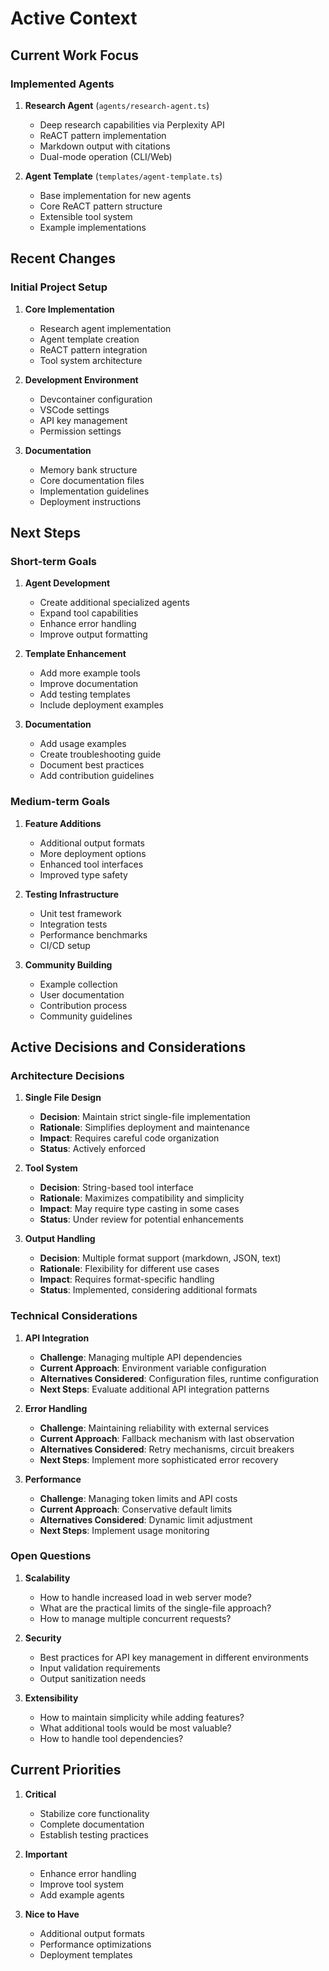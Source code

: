 # Active Context

## Current Work Focus

### Implemented Agents

1. **Research Agent** (`agents/research-agent.ts`)

   - Deep research capabilities via Perplexity API
   - ReACT pattern implementation
   - Markdown output with citations
   - Dual-mode operation (CLI/Web)

2. **Agent Template** (`templates/agent-template.ts`)
   - Base implementation for new agents
   - Core ReACT pattern structure
   - Extensible tool system
   - Example implementations

## Recent Changes

### Initial Project Setup

1. **Core Implementation**

   - Research agent implementation
   - Agent template creation
   - ReACT pattern integration
   - Tool system architecture

2. **Development Environment**

   - Devcontainer configuration
   - VSCode settings
   - API key management
   - Permission settings

3. **Documentation**
   - Memory bank structure
   - Core documentation files
   - Implementation guidelines
   - Deployment instructions

## Next Steps

### Short-term Goals

1. **Agent Development**

   - Create additional specialized agents
   - Expand tool capabilities
   - Enhance error handling
   - Improve output formatting

2. **Template Enhancement**

   - Add more example tools
   - Improve documentation
   - Add testing templates
   - Include deployment examples

3. **Documentation**
   - Add usage examples
   - Create troubleshooting guide
   - Document best practices
   - Add contribution guidelines

### Medium-term Goals

1. **Feature Additions**

   - Additional output formats
   - More deployment options
   - Enhanced tool interfaces
   - Improved type safety

2. **Testing Infrastructure**

   - Unit test framework
   - Integration tests
   - Performance benchmarks
   - CI/CD setup

3. **Community Building**
   - Example collection
   - User documentation
   - Contribution process
   - Community guidelines

## Active Decisions and Considerations

### Architecture Decisions

1. **Single File Design**

   - **Decision**: Maintain strict single-file implementation
   - **Rationale**: Simplifies deployment and maintenance
   - **Impact**: Requires careful code organization
   - **Status**: Actively enforced

2. **Tool System**

   - **Decision**: String-based tool interface
   - **Rationale**: Maximizes compatibility and simplicity
   - **Impact**: May require type casting in some cases
   - **Status**: Under review for potential enhancements

3. **Output Handling**
   - **Decision**: Multiple format support (markdown, JSON, text)
   - **Rationale**: Flexibility for different use cases
   - **Impact**: Requires format-specific handling
   - **Status**: Implemented, considering additional formats

### Technical Considerations

1. **API Integration**

   - **Challenge**: Managing multiple API dependencies
   - **Current Approach**: Environment variable configuration
   - **Alternatives Considered**: Configuration files, runtime configuration
   - **Next Steps**: Evaluate additional API integration patterns

2. **Error Handling**

   - **Challenge**: Maintaining reliability with external services
   - **Current Approach**: Fallback mechanism with last observation
   - **Alternatives Considered**: Retry mechanisms, circuit breakers
   - **Next Steps**: Implement more sophisticated error recovery

3. **Performance**
   - **Challenge**: Managing token limits and API costs
   - **Current Approach**: Conservative default limits
   - **Alternatives Considered**: Dynamic limit adjustment
   - **Next Steps**: Implement usage monitoring

### Open Questions

1. **Scalability**

   - How to handle increased load in web server mode?
   - What are the practical limits of the single-file approach?
   - How to manage multiple concurrent requests?

2. **Security**

   - Best practices for API key management in different environments
   - Input validation requirements
   - Output sanitization needs

3. **Extensibility**
   - How to maintain simplicity while adding features?
   - What additional tools would be most valuable?
   - How to handle tool dependencies?

## Current Priorities

1. **Critical**

   - Stabilize core functionality
   - Complete documentation
   - Establish testing practices

2. **Important**

   - Enhance error handling
   - Improve tool system
   - Add example agents

3. **Nice to Have**
   - Additional output formats
   - Performance optimizations
   - Deployment templates
